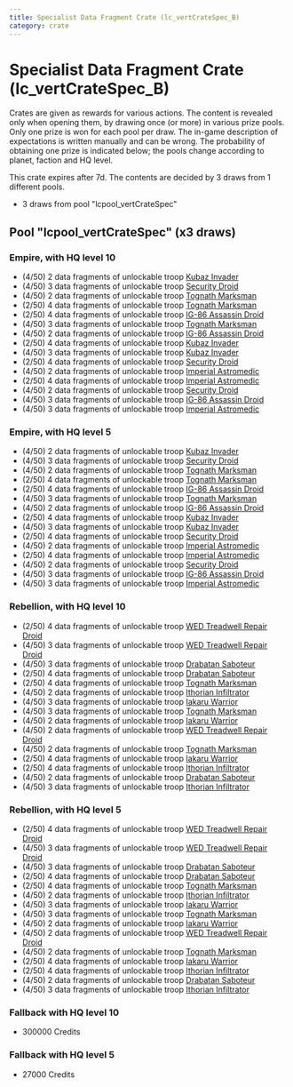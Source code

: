 ```yaml
---
title: Specialist Data Fragment Crate (lc_vertCrateSpec_B)
category: crate
---
```


# Specialist Data Fragment Crate (lc_vertCrateSpec_B)

Crates are given as rewards for various actions. The content is revealed only when opening them, by drawing once (or more) in various prize pools. Only one prize is won for each pool per draw. The in-game description of expectations is written manually and can be wrong. The probability of obtaining one prize is indicated below; the pools change according to planet, faction and HQ level.

This crate expires after 7d. The contents are decided by 3 draws from 1 different pools.
  * 3 draws from pool "lcpool_vertCrateSpec"

## Pool "lcpool_vertCrateSpec" (x3 draws)

### Empire, with HQ level 10

  * (4/50) 2 data fragments of unlockable troop [Kubaz Invader](KubazInvader)
  * (4/50) 3 data fragments of unlockable troop [Security Droid](SecurityDroid)
  * (4/50) 2 data fragments of unlockable troop [Tognath Marksman](EmpireTognath)
  * (2/50) 4 data fragments of unlockable troop [Tognath Marksman](EmpireTognath)
  * (2/50) 4 data fragments of unlockable troop [IG-86 Assassin Droid](IG86Droid)
  * (4/50) 3 data fragments of unlockable troop [Tognath Marksman](EmpireTognath)
  * (4/50) 2 data fragments of unlockable troop [IG-86 Assassin Droid](IG86Droid)
  * (2/50) 4 data fragments of unlockable troop [Kubaz Invader](KubazInvader)
  * (4/50) 3 data fragments of unlockable troop [Kubaz Invader](KubazInvader)
  * (2/50) 4 data fragments of unlockable troop [Security Droid](SecurityDroid)
  * (4/50) 2 data fragments of unlockable troop [Imperial Astromedic](R5Medic)
  * (2/50) 4 data fragments of unlockable troop [Imperial Astromedic](R5Medic)
  * (4/50) 2 data fragments of unlockable troop [Security Droid](SecurityDroid)
  * (4/50) 3 data fragments of unlockable troop [IG-86 Assassin Droid](IG86Droid)
  * (4/50) 3 data fragments of unlockable troop [Imperial Astromedic](R5Medic)

### Empire, with HQ level 5

  * (4/50) 2 data fragments of unlockable troop [Kubaz Invader](KubazInvader)
  * (4/50) 3 data fragments of unlockable troop [Security Droid](SecurityDroid)
  * (4/50) 2 data fragments of unlockable troop [Tognath Marksman](EmpireTognath)
  * (2/50) 4 data fragments of unlockable troop [Tognath Marksman](EmpireTognath)
  * (2/50) 4 data fragments of unlockable troop [IG-86 Assassin Droid](IG86Droid)
  * (4/50) 3 data fragments of unlockable troop [Tognath Marksman](EmpireTognath)
  * (4/50) 2 data fragments of unlockable troop [IG-86 Assassin Droid](IG86Droid)
  * (2/50) 4 data fragments of unlockable troop [Kubaz Invader](KubazInvader)
  * (4/50) 3 data fragments of unlockable troop [Kubaz Invader](KubazInvader)
  * (2/50) 4 data fragments of unlockable troop [Security Droid](SecurityDroid)
  * (4/50) 2 data fragments of unlockable troop [Imperial Astromedic](R5Medic)
  * (2/50) 4 data fragments of unlockable troop [Imperial Astromedic](R5Medic)
  * (4/50) 2 data fragments of unlockable troop [Security Droid](SecurityDroid)
  * (4/50) 3 data fragments of unlockable troop [IG-86 Assassin Droid](IG86Droid)
  * (4/50) 3 data fragments of unlockable troop [Imperial Astromedic](R5Medic)

### Rebellion, with HQ level 10

  * (2/50) 4 data fragments of unlockable troop [WED Treadwell Repair Droid](Treadwell)
  * (4/50) 3 data fragments of unlockable troop [WED Treadwell Repair Droid](Treadwell)
  * (4/50) 3 data fragments of unlockable troop [Drabatan Saboteur](BigMouthAlien)
  * (2/50) 4 data fragments of unlockable troop [Drabatan Saboteur](BigMouthAlien)
  * (2/50) 4 data fragments of unlockable troop [Tognath Marksman](RebelTognath)
  * (4/50) 2 data fragments of unlockable troop [Ithorian Infiltrator](IthorianInfiltrator)
  * (4/50) 3 data fragments of unlockable troop [Iakaru Warrior](IakaruWarrior)
  * (4/50) 3 data fragments of unlockable troop [Tognath Marksman](RebelTognath)
  * (4/50) 2 data fragments of unlockable troop [Iakaru Warrior](IakaruWarrior)
  * (4/50) 2 data fragments of unlockable troop [WED Treadwell Repair Droid](Treadwell)
  * (4/50) 2 data fragments of unlockable troop [Tognath Marksman](RebelTognath)
  * (2/50) 4 data fragments of unlockable troop [Iakaru Warrior](IakaruWarrior)
  * (2/50) 4 data fragments of unlockable troop [Ithorian Infiltrator](IthorianInfiltrator)
  * (4/50) 2 data fragments of unlockable troop [Drabatan Saboteur](BigMouthAlien)
  * (4/50) 3 data fragments of unlockable troop [Ithorian Infiltrator](IthorianInfiltrator)

### Rebellion, with HQ level 5

  * (2/50) 4 data fragments of unlockable troop [WED Treadwell Repair Droid](Treadwell)
  * (4/50) 3 data fragments of unlockable troop [WED Treadwell Repair Droid](Treadwell)
  * (4/50) 3 data fragments of unlockable troop [Drabatan Saboteur](BigMouthAlien)
  * (2/50) 4 data fragments of unlockable troop [Drabatan Saboteur](BigMouthAlien)
  * (2/50) 4 data fragments of unlockable troop [Tognath Marksman](RebelTognath)
  * (4/50) 2 data fragments of unlockable troop [Ithorian Infiltrator](IthorianInfiltrator)
  * (4/50) 3 data fragments of unlockable troop [Iakaru Warrior](IakaruWarrior)
  * (4/50) 3 data fragments of unlockable troop [Tognath Marksman](RebelTognath)
  * (4/50) 2 data fragments of unlockable troop [Iakaru Warrior](IakaruWarrior)
  * (4/50) 2 data fragments of unlockable troop [WED Treadwell Repair Droid](Treadwell)
  * (4/50) 2 data fragments of unlockable troop [Tognath Marksman](RebelTognath)
  * (2/50) 4 data fragments of unlockable troop [Iakaru Warrior](IakaruWarrior)
  * (2/50) 4 data fragments of unlockable troop [Ithorian Infiltrator](IthorianInfiltrator)
  * (4/50) 2 data fragments of unlockable troop [Drabatan Saboteur](BigMouthAlien)
  * (4/50) 3 data fragments of unlockable troop [Ithorian Infiltrator](IthorianInfiltrator)

### Fallback with HQ level 10

  * 300000 Credits

### Fallback with HQ level 5

  * 27000 Credits